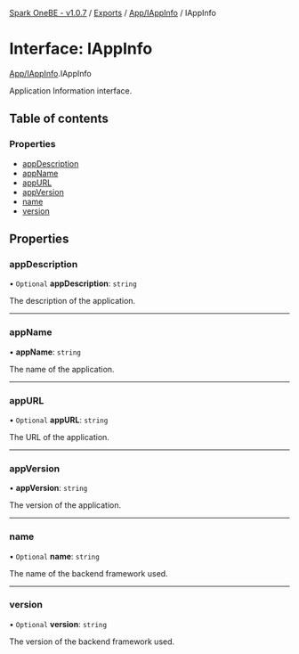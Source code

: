 [Spark OneBE - v1.0.7](../README.md) / [Exports](../modules.md) / [App/IAppInfo](../modules/App_IAppInfo.md) / IAppInfo

# Interface: IAppInfo

[App/IAppInfo](../modules/App_IAppInfo.md).IAppInfo

Application Information interface.

## Table of contents

### Properties

- [appDescription](App_IAppInfo.IAppInfo.md#appdescription)
- [appName](App_IAppInfo.IAppInfo.md#appname)
- [appURL](App_IAppInfo.IAppInfo.md#appurl)
- [appVersion](App_IAppInfo.IAppInfo.md#appversion)
- [name](App_IAppInfo.IAppInfo.md#name)
- [version](App_IAppInfo.IAppInfo.md#version)

## Properties

### appDescription

• `Optional` **appDescription**: `string`

The description of the application.

___

### appName

• **appName**: `string`

The name of the application.

___

### appURL

• `Optional` **appURL**: `string`

The URL of the application.

___

### appVersion

• **appVersion**: `string`

The version of the application.

___

### name

• `Optional` **name**: `string`

The name of the backend framework used.

___

### version

• `Optional` **version**: `string`

The version of the backend framework used.
